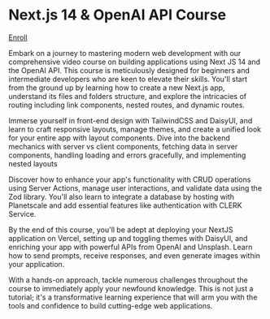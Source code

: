 # Next.js 14 & OpenAI API Course

[Enroll](https://www.codingaddict.io/p/nextjs-openai)


Embark on a journey to mastering modern web development with our comprehensive video course on building applications using Next JS 14 and the OpenAI API. This course is meticulously designed for beginners and intermediate developers who are keen to elevate their skills. You'll start from the ground up by learning how to create a new Next.js app, understand its files and folders structure, and explore the intricacies of routing including link components, nested routes, and dynamic routes.

Immerse yourself in front-end design with TailwindCSS and DaisyUI, and learn to craft responsive layouts, manage themes, and create a unified look for your entire app with layout components. Dive into the backend mechanics with server vs client components, fetching data in server components, handling loading and errors gracefully, and implementing nested layouts

Discover how to enhance your app's functionality with CRUD operations using Server Actions, manage user interactions, and validate data using the Zod library. You'll also learn to integrate a database by hosting with Planetscale and add essential features like authentication with CLERK Service. 

By the end of this course, you'll be adept at deploying your NextJS application on Vercel, setting up and toggling themes with DaisyUI, and enriching your app with powerful APIs from OpenAI and Unsplash. Learn how to send prompts, receive responses, and even generate images within your application.

With a hands-on approach, tackle numerous challenges throughout the course to immediately apply your newfound knowledge. This is not just a tutorial; it's a transformative learning experience that will arm you with the tools and confidence to build cutting-edge web applications.
